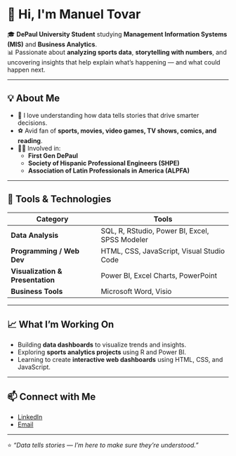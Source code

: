 # 👋 Hi, I'm Manuel Tovar  

🎓 **DePaul University Student** studying **Management Information Systems (MIS)** and **Business Analytics**.  
📊 Passionate about **analyzing sports data**, **storytelling with numbers**, and uncovering insights that help explain what’s happening — and what could happen next.  

---

## 💡 About Me
- 🧠 I love understanding how data tells stories that drive smarter decisions.  
- ⚽ Avid fan of **sports, movies, video games, TV shows, comics, and reading**.  
- 👨‍🎓 Involved in:
  - **First Gen DePaul**  
  - **Society of Hispanic Professional Engineers (SHPE)**  
  - **Association of Latin Professionals in America (ALPFA)**  

---

## 🧰 Tools & Technologies

| Category | Tools |
|-----------|-------|
| **Data Analysis** | SQL, R, RStudio, Power BI, Excel, SPSS Modeler |
| **Programming / Web Dev** | HTML, CSS, JavaScript, Visual Studio Code |
| **Visualization & Presentation** | Power BI, Excel Charts, PowerPoint |
| **Business Tools** | Microsoft Word, Visio |

---

## 📈 What I’m Working On
- Building **data dashboards** to visualize trends and insights.  
- Exploring **sports analytics projects** using R and Power BI.  
- Learning to create **interactive web dashboards** using HTML, CSS, and JavaScript.  

---

## 📫 Connect with Me
- [LinkedIn]((https://www.linkedin.com/in/manuel-tovar-17084b2aa/))
- [Email](mantovbusiness@gmail.com)

---

⭐ *“Data tells stories — I’m here to make sure they’re understood.”*  
